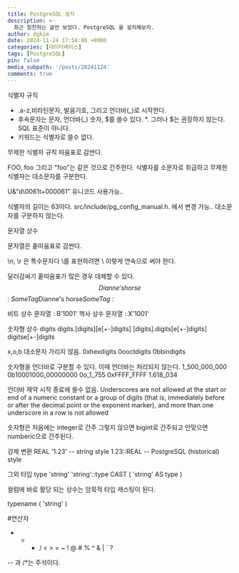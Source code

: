 ```yaml
---
title: PostgreSQL 설치
description: >-
  최근 칭찬하는 글만 보았다. PostgreSQL 을 설치해보자.
author: dgkim
date: 2024-11-24 17:58:00 +0900
categories: [데이터베이스]
tags: [PostgreSQL]
pin: false
media_subpath: '/posts/20241124'
comments: true
---
```

식별자 규칙
 - .a-z,비라틴문자, 발음기호, 그리고 언더바(_)로 시작한다.
 - 후속문자는 문자, 언더바(_) 숫자, $를 쓸수 있다.
 *. 그러나 $는 권장하지 않는다. SQL 표준이 아니다.
 - 키워드는 식별자로 쓸수 없다.

무제한 식별자 규칙 따움표로 감싼다.

FOO, foo 그리고 "foo"는 같은 것으로 간주한다. 식별자를 소문자로 취급하고
무제한 식별자는 대소문자를 구분한다.

U&"d\0061t\+000061" 유니코드 사용가능..

식별자의 길이는 63이다. src/include/pg_config_manual.h. 에서 변경 가능..
대소문자를 구분하지 않는다.

문자열 상수

문자열은 홑따움표로 감싼다.

\n, \r 은 특수문자다 \를 표현하려면 \\ 이렇게 연속으로 써야 한다.

달러감싸기 홑따움표가 많은 경우 대체할 수 있다.
$$Dianne's horse$$ : 
$SomeTag$Dianne's horse$SomeTag$ : 

비트 상수 문자열 : B'1001'
헥사 상수 문자열 : X'1001'

숫자형 상수
digits
digits.[digits][e[+-]digits]
[digits].digits[e[+-]digits]
digitse[+-]digits

x,o,b 대소문자 가리지 않음.
0xhexdigits
0ooctdigits
0bbindigits

숫자형을 언더바로 구분할 수 있다. 이때 언더바는 처리되지 않는다.
1_500_000_000
0b10001000_00000000
0o_1_755
0xFFFF_FFFF
1.618_034

언더바 제약 
시작 종료에 쓸수 없음. 
Underscores are not allowed at the start or end of a numeric constant or a group of digits (that is, immediately before or after the decimal point or the exponent marker), and more than one underscore in a row
is not allowed

숫자형은 처음에는 integer로 간주 그렇지 않으면 bigint로 간주되고
안맞으면 numberic으로 간주된다.

강제 변환
REAL '1.23' -- string style
1.23::REAL -- PostgreSQL (historical) style

그외 타입
type 'string'
'string'::type
CAST ( 'string' AS type )

컬럼에 바로 활당 되는 상수는 암묵적 타입 캐스팅이 된다.

typename ( 'string' )

#연산자
+ - * / < > = ~ ! @ # % ^ & | ` ?

-- 과 /*는 주석이다.